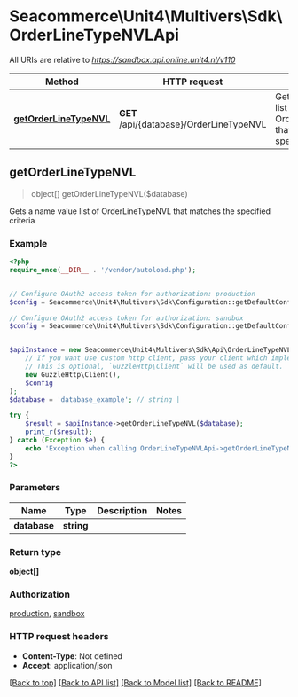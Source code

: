 # Seacommerce\Unit4\Multivers\Sdk\OrderLineTypeNVLApi

All URIs are relative to *https://sandbox.api.online.unit4.nl/v110*

Method | HTTP request | Description
------------- | ------------- | -------------
[**getOrderLineTypeNVL**](OrderLineTypeNVLApi.md#getOrderLineTypeNVL) | **GET** /api/{database}/OrderLineTypeNVL | Gets a name value list of OrderLineTypeNVL that matches the specified criteria



## getOrderLineTypeNVL

> object[] getOrderLineTypeNVL($database)

Gets a name value list of OrderLineTypeNVL that matches the specified criteria

### Example

```php
<?php
require_once(__DIR__ . '/vendor/autoload.php');


// Configure OAuth2 access token for authorization: production
$config = Seacommerce\Unit4\Multivers\Sdk\Configuration::getDefaultConfiguration()->setAccessToken('YOUR_ACCESS_TOKEN');

// Configure OAuth2 access token for authorization: sandbox
$config = Seacommerce\Unit4\Multivers\Sdk\Configuration::getDefaultConfiguration()->setAccessToken('YOUR_ACCESS_TOKEN');


$apiInstance = new Seacommerce\Unit4\Multivers\Sdk\Api\OrderLineTypeNVLApi(
    // If you want use custom http client, pass your client which implements `GuzzleHttp\ClientInterface`.
    // This is optional, `GuzzleHttp\Client` will be used as default.
    new GuzzleHttp\Client(),
    $config
);
$database = 'database_example'; // string | 

try {
    $result = $apiInstance->getOrderLineTypeNVL($database);
    print_r($result);
} catch (Exception $e) {
    echo 'Exception when calling OrderLineTypeNVLApi->getOrderLineTypeNVL: ', $e->getMessage(), PHP_EOL;
}
?>
```

### Parameters


Name | Type | Description  | Notes
------------- | ------------- | ------------- | -------------
 **database** | **string**|  |

### Return type

**object[]**

### Authorization

[production](../../README.md#production), [sandbox](../../README.md#sandbox)

### HTTP request headers

- **Content-Type**: Not defined
- **Accept**: application/json

[[Back to top]](#) [[Back to API list]](../../README.md#documentation-for-api-endpoints)
[[Back to Model list]](../../README.md#documentation-for-models)
[[Back to README]](../../README.md)

